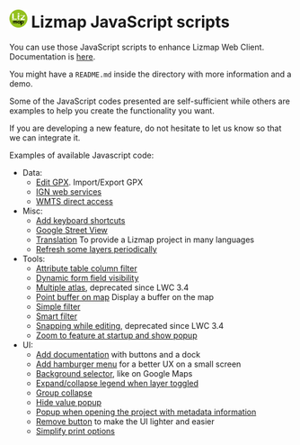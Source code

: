![3Liz](icon.png) Lizmap JavaScript scripts
================================================================

You can use those JavaScript scripts to enhance Lizmap Web Client.
Documentation is [here](https://docs.lizmap.com/next/en/publish/customization/javascript.html).

You might have a `README.md` inside the directory with more information and a demo.

Some of the JavaScript codes presented are self-sufficient while others are examples to help you create the functionality you want.

If you are developing a new feature, do not hesitate to let us know so that we can integrate it.

Examples of available Javascript code:
* Data:
  * [Edit GPX](./library/data/edit_gpx). Import/Export GPX
  * [IGN web services](./library/data/ign_web_services)
  * [WMTS direct access](./library/data/wmts_direct_access)
* Misc:
  * [Add keyboard shortcuts](./library/misc/add_shortcuts)
  * [Google Street View](./library/misc/google_street_view) 
  * [Translation](./library/misc/translation) To provide a Lizmap project in many languages
  * [Refresh some layers periodically](./library/misc/refresh_layers_every_n_seconds)
* Tools:
  * [Attribute table column filter](./library/tools/attribute_table_column_filter)
  * [Dynamic form field visibility](./library/tools/dynamic_form_field_visibility)
  * [Multiple atlas](./library/tools/multipleatlas), deprecated since LWC 3.4
  * [Point buffer on map](./library/tools/point_buffer_on_map) Display a buffer on the map
  * [Simple filter](./library/tools/simplefilter)
  * [Smart filter](./library/tools/smartfilter)
  * [Snapping while editing](./library/tools/snapping_while_editing), deprecated since LWC 3.4
  * [Zoom to feature at startup and show popup](./library/tools/zoom_to_feature_at_startup)
* UI:
  * [Add documentation](./library/ui/add_documentation) with buttons and a dock
  * [Add hamburger menu](./library/ui/add_hamburger_menu) for a better UX on a small screen
  * [Background selector](./library/ui/background_selector), like on Google Maps
  * [Expand/collapse legend when layer toggled](./library/ui/expand-collapse-legend-when-layer-toggled)
  * [Group collapse](./library/ui/group_collapse)
  * [Hide value popup](./library/ui/hide_value_popup)
  * [Popup when opening the project with metadata information](./library/ui/popup_metadata_info)
  * [Remove button](./library/ui/remove_button) to make the UI lighter and easier
  * [Simplify print options](./library/ui/simplify-print-options)
